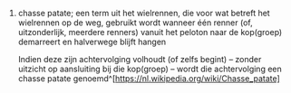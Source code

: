 1. chasse patate; een term uit het wielrennen, die voor wat betreft het wielrennen op de weg, gebruikt wordt wanneer één renner (of, uitzonderlijk, meerdere renners) vanuit het peloton naar de kop(groep) demarreert en halverwege blijft hangen
   
   Indien deze zijn achtervolging volhoudt (of zelfs begint) – zonder uitzicht op aansluiting bij die kop(groep) – wordt die achtervolging een chasse patate genoemd^[https://nl.wikipedia.org/wiki/Chasse_patate]